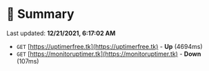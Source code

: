 # 📖 Summary
Last updated: **12/21/2021, 6:17:02 AM**

- `GET` [https://uptimerfree.tk](https://uptimerfree.tk) - **Up** (4694ms)
- `GET` [https://monitoruptimer.tk](https://monitoruptimer.tk) - **Down** (107ms)
